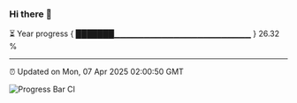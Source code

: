 ### Hi there 👋

⏳ Year progress { ███████▁▁▁▁▁▁▁▁▁▁▁▁▁▁▁▁▁▁▁▁▁▁▁ } 26.32 %

---

⏰ Updated on Mon, 07 Apr 2025 02:00:50 GMT

![Progress Bar CI](https://github.com/DhruviPatel157/GitHub-Actions-Demo/workflows/Progress%20Bar%20CI/badge.svg)
